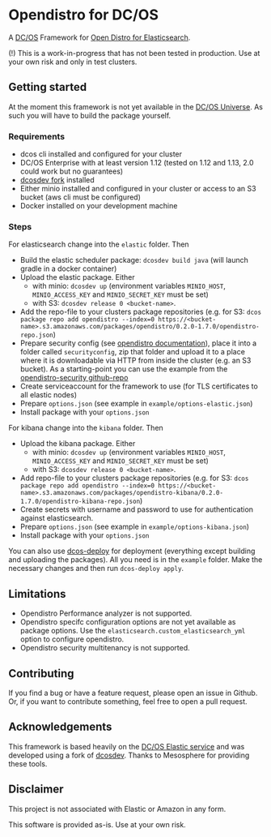 # Opendistro for DC/OS

A [DC/OS](https://dcos.io/) Framework for [Open Distro for Elasticsearch](https://opendistro.github.io/for-elasticsearch/).

(!) This is a work-in-progress that has not been tested in production. Use at your own risk and only in test clusters.

## Getting started

At the moment this framework is not yet available in the [DC/OS Universe](https://universe.dcos.io/). As such you will have to build the package yourself.

### Requirements

* dcos cli installed and configured for your cluster
* DC/OS Enterprise with at least version 1.12 (tested on 1.12 and 1.13, 2.0 could work but no guarantees)
* [dcosdev fork](https://github.com/swoehrl-mw/dcosdev) installed
* Either minio installed and configured in your cluster or access to an S3 bucket (aws cli must be configured)
* Docker installed on your development machine

### Steps

For elasticsearch change into the `elastic` folder. Then

* Build the elastic scheduler package: `dcosdev build java` (will launch gradle in a docker container)
* Upload the elastic package. Either
  * with minio: `dcosdev up`  (environment variables `MINIO_HOST`, `MINIO_ACCESS_KEY` and `MINIO_SECRET_KEY` must be set)
  * with S3: `dcosdev release 0 <bucket-name>`.
* Add the repo-file to your clusters package repositories (e.g. for S3: `dcos package repo add opendistro --index=0 https://<bucket-name>.s3.amazonaws.com/packages/opendistro/0.2.0-1.7.0/opendistro-repo.json`)
* Prepare security config (see [opendistro documentation](https://opendistro.github.io/for-elasticsearch-docs/docs/security-configuration/yaml/)), place it into a folder called `securityconfig`, zip that folder and upload it to a place where it is downloadable via HTTP from inside the cluster (e.g. an S3 bucket). As a starting-point you can use the example from the [opendistro-security github-repo](https://github.com/opendistro-for-elasticsearch/security/tree/master/securityconfig)
* Create serviceaccount for the framework to use (for TLS certificates to all elastic nodes)
* Prepare `options.json` (see example in `example/options-elastic.json`)
* Install package with your `options.json`

For kibana change into the `kibana` folder. Then

* Upload the kibana package. Either
  * with minio: `dcosdev up`  (environment variables `MINIO_HOST`, `MINIO_ACCESS_KEY` and `MINIO_SECRET_KEY` must be set)
  * with S3: `dcosdev release 0 <bucket-name>`.
* Add repo-file to your clusters package repositories (e.g. for S3: `dcos package repo add opendistro --index=0 https://<bucket-name>.s3.amazonaws.com/packages/opendistro-kibana/0.2.0-1.7.0/opendistro-kibana-repo.json`)
* Create secrets with username and password to use for authentication against elasticsearch.
* Prepare `options.json` (see example in `example/options-kibana.json`)
* Install package with your `options.json`

You can also use [dcos-deploy](https://github.com/MaibornWolff/dcos-deploy) for deployment (everything except building and uploading the packages). All you need is in the `example` folder. Make the necessary changes and then run `dcos-deploy apply`.

## Limitations

* Opendistro Performance analyzer is not supported.
* Opendistro specifc configuration options are not yet available as package options. Use the `elasticsearch.custom_elasticsearch_yml` option to configure opendistro.
* Opendistro security multitenancy is not supported.

## Contributing

If you find a bug or have a feature request, please open an issue in Github. Or, if you want to contribute something, feel free to open a pull request.

## Acknowledgements

This framework is based heavily on the [DC/OS Elastic service](https://github.com/mesosphere/dcos-elastic-service/) and was developed using a fork of [dcosdev](https://github.com/mesosphere/dcosdev). Thanks to Mesosphere for providing these tools.

## Disclaimer

This project is not associated with Elastic or Amazon in any form.

This software is provided as-is. Use at your own risk.
